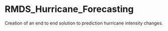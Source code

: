 # RMDS_Hurricane_Forecasting
Creation of an end to end solution to prediction hurricane intensity changes. 
